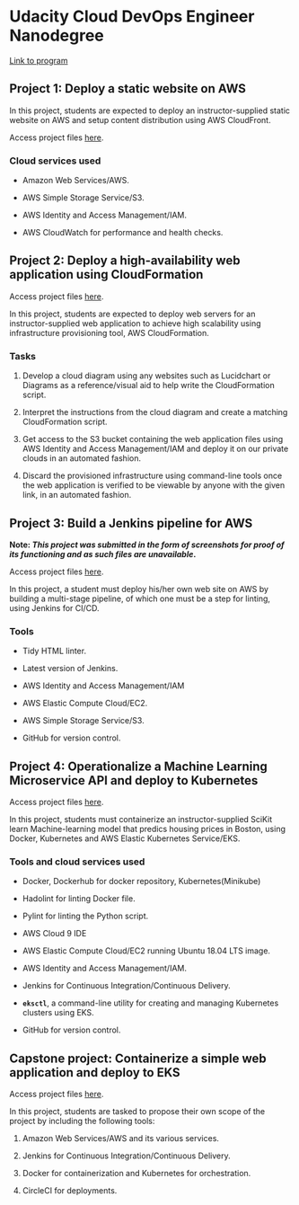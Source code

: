# Udacity Cloud DevOps Engineer Nanodegree

[Link to program](https://www.udacity.com/course/cloud-dev-ops-nanodegree--nd9991)

## Project 1: Deploy a static website on AWS

In this project, students are expected to deploy an instructor-supplied static website on AWS and setup content distribution using AWS CloudFront.

Access project files [here](https://github.com/akshayhs/udacity_cloud_devops_nd/tree/master/1%20-%20Deploy%20Static%20Website%20on%20AWS).

### Cloud services used

- Amazon Web Services/AWS.

- AWS Simple Storage Service/S3.

- AWS Identity and Access Management/IAM.

- AWS CloudWatch for performance and health checks.

## Project 2: Deploy a high-availability web application using CloudFormation

Access project files [here](https://github.com/akshayhs/udacity_cloud_devops_nd/tree/master/2%20-%20Deploy%20a%20high%20scalability%20web%20app%20using%20CloudFormation).

In this project, students are expected to deploy web servers for an instructor-supplied web application to achieve high scalability using infrastructure provisioning tool, AWS CloudFormation.

### Tasks

1. Develop a cloud diagram using any websites such as Lucidchart or Diagrams as a reference/visual aid to help write the CloudFormation script.

2. Interpret the instructions from the cloud diagram and create a matching CloudFormation script.

3. Get access to the S3 bucket containing the web application files using AWS Identity and Access Management/IAM and deploy it on our private clouds in an automated fashion.

4. Discard the provisioned infrastructure using command-line tools once the web application is verified to be viewable by anyone with the given link, in an automated fashion.

## Project 3: Build a Jenkins pipeline for AWS

**Note: _This project was submitted in the form of screenshots for proof of its functioning and as such files are unavailable_.**

Access project files [here](https://github.com/akshayhs/udacity_cloud_devops_nd/tree/master/3%20-%20Jenkins%20Pipelines%20on%20AWS).

In this project, a student must deploy his/her own web site on AWS by building a multi-stage pipeline, of which one must be a step for linting, using Jenkins for CI/CD.

### Tools

- Tidy HTML linter.

- Latest version of Jenkins.

- AWS Identity and Access Management/IAM

- AWS Elastic Compute Cloud/EC2.

- AWS Simple Storage Service/S3.

- GitHub for version control.

## Project 4: Operationalize a Machine Learning Microservice API and deploy to Kubernetes

Access project files [here](https://github.com/akshayhs/udacity_cloud_devops_nd/tree/master/4%20-%20Operationalize%20a%20Machine%20Learning%20Microservice%20API).

In this project, students must containerize an instructor-supplied SciKit learn Machine-learning model that predics housing prices in Boston, using Docker, Kubernetes and AWS Elastic Kubernetes Service/EKS.

### Tools and cloud services used

- Docker, Dockerhub for docker repository, Kubernetes(Minikube)

- Hadolint for linting Docker file.

- Pylint for linting the Python script.

- AWS Cloud 9 IDE

- AWS Elastic Compute Cloud/EC2 running Ubuntu 18.04 LTS image.

- AWS Identity and Access Management/IAM.

- Jenkins for Continuous Integration/Continuous Delivery.

- **`eksctl`**, a command-line utility for creating and managing Kubernetes clusters using EKS.

- GitHub for version control.

## Capstone project: Containerize a simple web application and deploy to EKS

Access project files [here](https://github.com/akshayhs/udacity_cloud_devops_nd/tree/master/5%20-%20Capstone%20project).

In this project, students are tasked to propose their own scope of the project by including the following tools:

1. Amazon Web Services/AWS and its various services.

2. Jenkins for Continuous Integration/Continuous Delivery.

3. Docker for containerization and Kubernetes for orchestration.

4. CircleCI for deployments.
